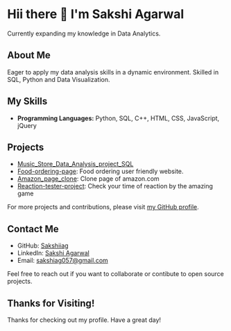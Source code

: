 # Hii there 👋 I'm Sakshi Agarwal

Currently expanding my knowledge in Data Analytics.

## About Me

Eager to apply my data analysis skills in a dynamic environment. Skilled in SQL, Python and Data Visualization.

## My Skills

- **Programming Languages:** Python, SQL, C++, HTML, CSS, JavaScript, jQuery


## Projects
- [Music_Store_Data_Analysis_project_SQL](https://github.com/Sakshiiag/Music_Store_Data_Analysis_Project_SQL)
- [Food-ordering-page](https://github.com/Sakshiiag/food-ordering-page): Food ordering user friendly website.
- [Amazon_page_clone](https://github.com/Sakshiiag/amazon_page_clone): Clone page of amazon.com
- [Reaction-tester-project](https://github.com/Sakshiiag/Reaction-tester-project): Check your time of reaction by the amazing game

For more projects and contributions, please visit [my GitHub profile](https://github.com/Sakshiiag).

## Contact Me

- GitHub: [Sakshiiag](https://github.com/Sakshiiag)
- LinkedIn: [Sakshi Agarwal](https://linkedin.com/in/sakshi-agarwal-82213b224)
- Email: sakshiag057@gmail.com

Feel free to reach out if you want to collaborate or contibute to open source projects.

## Thanks for Visiting!

Thanks for checking out my profile. Have a great day!
